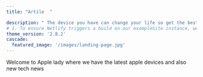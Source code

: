 ```yaml
---
title: "Artile  "

description: " The device you have can change your life so get the best"
# 1. To ensure Netlify triggers a build on our exampleSite instance, we need to change a file in the exampleSite directory.
theme_version: '2.8.2'
cascade:
  featured_image: '/images/landing-page.jpg'
---
```

Welcome to Apple lady where we have the latest apple devices and also new  tech news
